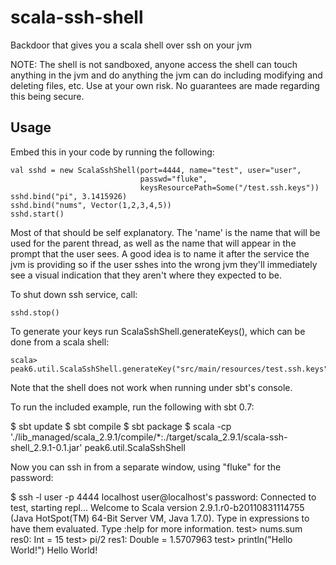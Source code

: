 scala-ssh-shell
===============

Backdoor that gives you a scala shell over ssh on your jvm

NOTE: The shell is not sandboxed, anyone access the shell can touch
anything in the jvm and do anything the jvm can do including modifying
and deleting files, etc. Use at your own risk. No guarantees are made
regarding this being secure.

Usage
-----

Embed this in your code by running the following:

    val sshd = new ScalaSshShell(port=4444, name="test", user="user",
                                 passwd="fluke",
                                 keysResourcePath=Some("/test.ssh.keys"))
    sshd.bind("pi", 3.1415926)
    sshd.bind("nums", Vector(1,2,3,4,5))
    sshd.start()

Most of that should be self explanatory. The 'name' is the name that
will be used for the parent thread, as well as the name that will
appear in the prompt that the user sees. A good idea is to name it
after the service the jvm is providing so if the user sshes into the
wrong jvm they'll immediately see a visual indication that they aren't
where they expected to be.

To shut down ssh service, call:

    sshd.stop()

To generate your keys run ScalaSshShell.generateKeys(), which can be
done from a scala shell:

    scala> peak6.util.ScalaSshShell.generateKey("src/main/resources/test.ssh.keys")

Note that the shell does not work when running under sbt's console.

To run the included example, run the following with sbt 0.7:

   $ sbt update
   $ sbt compile
   $ sbt package
   $ scala -cp './lib_managed/scala_2.9.1/compile/*:./target/scala_2.9.1/scala-ssh-shell_2.9.1-0.1.jar' peak6.util.ScalaSshShell

Now you can ssh in from a separate window, using "fluke" for the
password:

   $ ssh -l user -p 4444 localhost
   user@localhost's password:
   Connected to test, starting repl...
   Welcome to Scala version 2.9.1.r0-b20110831114755 (Java HotSpot(TM) 64-Bit Server VM, Java 1.7.0).
   Type in expressions to have them evaluated.
   Type :help for more information.
   test> nums.sum
   res0: Int = 15
   test> pi/2
   res1: Double = 1.5707963
   test> println("Hello World!")
   Hello World!

